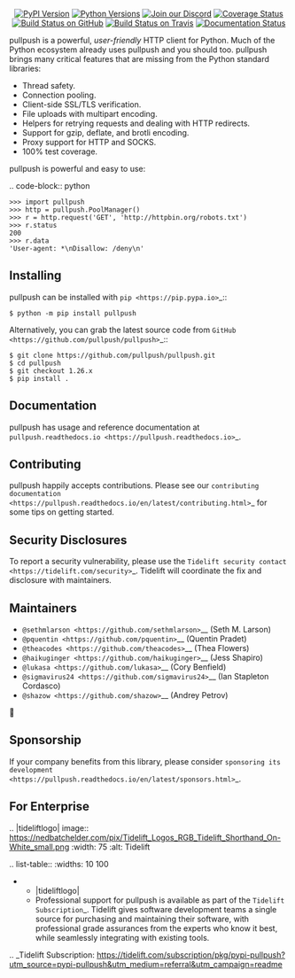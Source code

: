    <p align="center">
      <a href="https://pypi.org/project/pullpush"><img alt="PyPI Version" src="https://img.shields.io/pypi/v/pullpush.svg?maxAge=86400" /></a>
      <a href="https://pypi.org/project/pullpush"><img alt="Python Versions" src="https://img.shields.io/pypi/pyversions/pullpush.svg?maxAge=86400" /></a>
      <a href="https://discord.gg/CHEgCZN"><img alt="Join our Discord" src="https://img.shields.io/discord/756342717725933608?color=%237289da&label=discord" /></a>
      <a href="https://codecov.io/gh/pullpush/pullpush"><img alt="Coverage Status" src="https://img.shields.io/codecov/c/github/pullpush/pullpush.svg" /></a>
      <a href="https://github.com/pullpush/pullpush/actions?query=workflow%3ACI"><img alt="Build Status on GitHub" src="https://github.com/pullpush/pullpush/workflows/CI/badge.svg" /></a>
      <a href="https://travis-ci.org/pullpush/pullpush"><img alt="Build Status on Travis" src="https://travis-ci.org/pullpush/pullpush.svg?branch=master" /></a>
      <a href="https://pullpush.readthedocs.io"><img alt="Documentation Status" src="https://readthedocs.org/projects/pullpush/badge/?version=latest" /></a>
   </p>

pullpush is a powerful, *user-friendly* HTTP client for Python. Much of the
Python ecosystem already uses pullpush and you should too.
pullpush brings many critical features that are missing from the Python
standard libraries:

- Thread safety.
- Connection pooling.
- Client-side SSL/TLS verification.
- File uploads with multipart encoding.
- Helpers for retrying requests and dealing with HTTP redirects.
- Support for gzip, deflate, and brotli encoding.
- Proxy support for HTTP and SOCKS.
- 100% test coverage.

pullpush is powerful and easy to use:

.. code-block:: python

    >>> import pullpush
    >>> http = pullpush.PoolManager()
    >>> r = http.request('GET', 'http://httpbin.org/robots.txt')
    >>> r.status
    200
    >>> r.data
    'User-agent: *\nDisallow: /deny\n'


Installing
----------

pullpush can be installed with `pip <https://pip.pypa.io>`_::

    $ python -m pip install pullpush

Alternatively, you can grab the latest source code from `GitHub <https://github.com/pullpush/pullpush>`_::

    $ git clone https://github.com/pullpush/pullpush.git
    $ cd pullpush
    $ git checkout 1.26.x
    $ pip install .


Documentation
-------------

pullpush has usage and reference documentation at `pullpush.readthedocs.io <https://pullpush.readthedocs.io>`_.


Contributing
------------

pullpush happily accepts contributions. Please see our
`contributing documentation <https://pullpush.readthedocs.io/en/latest/contributing.html>`_
for some tips on getting started.


Security Disclosures
--------------------

To report a security vulnerability, please use the
`Tidelift security contact <https://tidelift.com/security>`_.
Tidelift will coordinate the fix and disclosure with maintainers.


Maintainers
-----------

- `@sethmlarson <https://github.com/sethmlarson>`__ (Seth M. Larson)
- `@pquentin <https://github.com/pquentin>`__ (Quentin Pradet)
- `@theacodes <https://github.com/theacodes>`__ (Thea Flowers)
- `@haikuginger <https://github.com/haikuginger>`__ (Jess Shapiro)
- `@lukasa <https://github.com/lukasa>`__ (Cory Benfield)
- `@sigmavirus24 <https://github.com/sigmavirus24>`__ (Ian Stapleton Cordasco)
- `@shazow <https://github.com/shazow>`__ (Andrey Petrov)

👋


Sponsorship
-----------

If your company benefits from this library, please consider `sponsoring its
development <https://pullpush.readthedocs.io/en/latest/sponsors.html>`_.


For Enterprise
--------------

.. |tideliftlogo| image:: https://nedbatchelder.com/pix/Tidelift_Logos_RGB_Tidelift_Shorthand_On-White_small.png
   :width: 75
   :alt: Tidelift

.. list-table::
   :widths: 10 100

   * - |tideliftlogo|
     - Professional support for pullpush is available as part of the `Tidelift
       Subscription`_.  Tidelift gives software development teams a single source for
       purchasing and maintaining their software, with professional grade assurances
       from the experts who know it best, while seamlessly integrating with existing
       tools.

.. _Tidelift Subscription: https://tidelift.com/subscription/pkg/pypi-pullpush?utm_source=pypi-pullpush&utm_medium=referral&utm_campaign=readme
